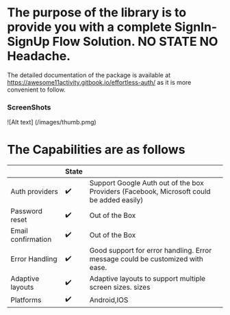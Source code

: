 # The purpose of the library is to provide you with a complete SignIn-SignUp Flow Solution. NO STATE NO Headache.

The detailed documentation of the package is available at https://awesome11activity.gitbook.io/effortless-auth/ as it is more convenient to follow.

### ScreenShots

![Alt text] (/images/thumb.pmg)

# The Capabilities are as follows

|                    | State |                                                                                          |
| ------------------ | ----- | ---------------------------------------------------------------------------------------- |
| Auth providers     | ✔️    | Support Google Auth out of the box Providers (Facebook, Microsoft could be added easily) |
| Password reset     | ✔️    | Out of the Box                                                                           |
| Email confirmation | ✔️    | Out of the Box                                                                           |
| Error Handling     | ✔️    | Good support for error handling. Error message could be customized with ease.            |
| Adaptive layouts   | ✔️    | Adaptive layouts to support multiple screen sizes. sizes                                 |
| Platforms          | ✔️    | Android,IOS                                                                              | Platforms | ✔️ | Android,IOS | <!--  --> |
